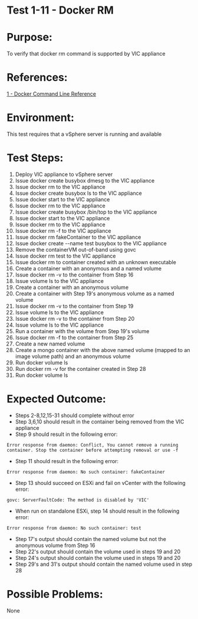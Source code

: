 Test 1-11 - Docker RM
=======

# Purpose:
To verify that docker rm command is supported by VIC appliance

# References:
[1 - Docker Command Line Reference](https://docs.docker.com/engine/reference/commandline/rm/)

# Environment:
This test requires that a vSphere server is running and available

# Test Steps:
1. Deploy VIC appliance to vSphere server
2. Issue docker create busybox dmesg to the VIC appliance
3. Issue docker rm <containerID> to the VIC appliance
4. Issue docker create busybox ls to the VIC appliance
5. Issue docker start <containerID> to the VIC appliance
6. Issue docker rm <containerID> to the VIC appliance
7. Issue docker create busybox /bin/top to the VIC appliance
8. Issue docker start <containerID> to the VIC appliance
9. Issue docker rm <containerID> to the VIC appliance
10. Issue docker rm -f <containerID> to the VIC appliance
11. Issue docker rm fakeContainer to the VIC appliance
12. Issue docker create --name test busybox to the VIC appliance
13. Remove the containerVM out-of-band using govc
14. Issue docker rm test to the VIC appliance
15. Issue docker rm to container created with an unknown executable
16. Create a container with an anonymous and a named volume
17. Issue docker rm -v to the container from Step 16
18. Issue volume ls to the VIC appliance
19. Create a container with an anonymous volume
20. Create a container with Step 19's anonymous volume as a named volume
21. Issue docker rm -v to the container from Step 19
22. Issue volume ls to the VIC appliance
23. Issue docker rm -v to the container from Step 20
24. Issue volume ls to the VIC appliance
25. Run a container with the volume from Step 19's volume
26. Issue docker rm -f to the container from Step 25
27. Create a new named volume
28. Create a mongo container with the above named volume (mapped to an image volume path) and an anonymous volume
29. Run docker volume ls
30. Run docker rm -v for the container created in Step 28
31. Run docker volume ls

# Expected Outcome:
* Steps 2-8,12,15-31 should complete without error
* Step 3,6,10 should result in the container being removed from the VIC appliance
* Step 9 should result in the following error:  
```
Error response from daemon: Conflict, You cannot remove a running container. Stop the container before attempting removal or use -f
```
* Step 11 should result in the following error:  
```
Error response from daemon: No such container: fakeContainer
```
* Step 13 should succeed on ESXi and fail on vCenter with the following error:
```
govc: ServerFaultCode: The method is disabled by 'VIC'
```
* When run on standalone ESXi, step 14 should result in the following error:  
```
Error response from daemon: No such container: test
```
* Step 17's output should contain the named volume but not the anonymous volume from Step 16
* Step 22's output should contain the volume used in steps 19 and 20
* Step 24's output should contain the volume used in steps 19 and 20
* Step 29's and 31's output should contain the named volume used in step 28

# Possible Problems:
None
